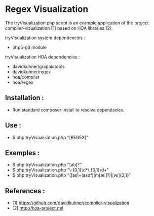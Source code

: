 Regex Visualization
===================

The tryVisualization.php script is an example application of the project compiler-visualization [1] based on HOA libraries [2].


tryVisualization system dependencies :
- php5-gd module

tryVisualization HOA dependencies :
- davidkuhner/graphictools
- davidkuhner/regex
- hoa/compiler
- hoa/regex

Installation :
--------------
* Run standard composer install to resolve dependacies.


Use : 
-----
* $ php tryVisualisation.php "[REGEX]"

Exemples :
----------
* $ php tryVisualization.php "[ab]?"
* $ php tryVisualization.php "\\-{0,1}\\d*\\.{0,1}\\d+"
* $ php tryVisualization.php "([as]+(asdf)|m[æi]?)|[wi]{2,1}"

References :
------------
* [1] https://github.com/davidkuhner/compiler-visualization
* [2] http://hoa-project.net

